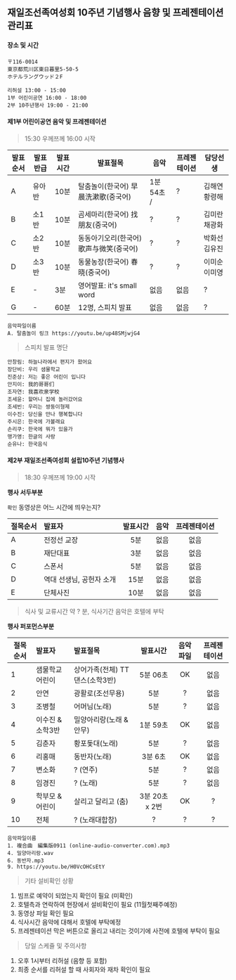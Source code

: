 ## 재일조선족여성회 10주년 기념행사 음향 및 프레젠테이션 관리표 

#### 장소 및 시간
 
```
〒116‐0014　
東京都荒川区東日暮里5‐50‐5　
ホテルラングウッド２F

리허설 13:00 - 15:00 
1부 어린이공연 16:00 - 18:00 
2부 10주년행사 19:00 - 21:00 

```

#### 제1부 어린이공연 음악 및 프레젠테이션 

> 15:30 우께쯔께 16:00 시작 

발표순서 | 발표반급 | 발표시간 | 발표절목 | 음악 | 프레젠테이션 | 담당선생 
---|---|---|---|---|---|---
A|유아반|10분| 탈춤놀이(한국어) 早晨洗漱歌(중국어)| 1분 54초 /  | ?| 김해연 황령해
B|소1반|10분| 곰세마리(한국어) 找朋友(중국어)| ?| ?| 김미란 채광화
C|소2반|10분| 동동아기오리(한국어) 歌声与微笑(중국어)| ?| ?| 박화선 김유진
D|소3반|10분| 동물농장(한국어) 春晓(중국어)|?|?|이미순 이미영
E|-|3분| 영어발표: it's small word | 없음 | 없음 | ? 
G|-|60분| 12명, 스피치 발표 | 없음 | 없음 | ?

```
음악파일이름 
A. 탈춤놀이 링크 https://youtu.be/up48SMjwjG4 

```


> 스피치 발표 명단

``` 
안창림: 하늘나라에서 편지가 왔어요 
장단비: 우리 샘물학교 
진준상: 저는 좋은 어린이 입니다
안지이: 我的哥哥们
조자연: 我喜欢泉学校
조세윤: 할머니 집에 놀러갔어요 
조세빈: 우리는 쌍둥이형제 
이수진: 당신을 만나 행복합니다
주시은: 한국에 가볼래요 
손리쿠: 한국에 뭐가 있을가
맹가영: 한글의 사랑 
순유나: 한국음식 
```

#### 제2부 재일조선족여성회 설립10주년 기념행사 

> 18:30 우께쯔께 19:00 시작 

**행사 서두부분** 

`확인` 동영상은 어느 시간에 띄우는지?

절목순서 | 발표자 | 발표시간 | 음악 | 프레젠테이션 
---|:---|:---:|:---:|:---:
A | 전정선 교장 | 5분 | 없음 | 없음 
B | 재단대표 | 3분 | 없음 | 없음 
C | 스폰서 | 5분 | 없음 | 없음 
D | 역대 선생님, 공헌자 소개 | 15분 | 없음 | 없음 
E | 단체사진 | 10분 | 없음 | 없음 

> 식사 및 교류시간 약 ? 분, 식사기간 음악은 호텔에 부탁 
 
**행사 퍼포먼스부분** 

절목순서 | 발표자 | 발표절목 | 발표시간 | 음악파일 | 프레젠테이션 
---|:---|:---|:---:|:---:|:---:
1 | 샘물학교어린이 | 상어가족(전체) TT댄스(소학3반) | 5분 06초 | OK | 없음 
2 | 안연 | 광활로(조선무용) | 5분 | ? | 없음
3 | 조병철 | 어머님(노래) | 5분 | ? | 없음 
4 | 이수진 & 소학3반 | 밀양아리랑(노래 & 안무) | 1분 59초 | OK | 없음
5 | 김춘자 | 황포돛대(노래) | 5분 | ? | 없음
6 | 리홍매 | 동반자(노래) | 3분 6초 | OK | 없음
7 | 변소화 | ? (연주) | 5분 | ? | 없음
8 | 임경진 | ? (노래) | 5분 | ? | 없음
9 | 학부모 & 어린이 | 살리고 달리고 (춤) | 3분 20초 x 2번 | OK | ?
10 | 전체 | ? (노래대합창) | ? | ? | ?

```
음악파일이름 
1. 複合曲　編集版0911 (online-audio-converter.com).mp3
4. 밀양아리랑.wav
6. 동반자.mp3
9. https://youtu.be/H0VcOHCsEtY

```

> 기타 설비확인 상황 
1. 빔프로 예약이 되었는지 확인이 필요 (미확인)
2. 호텔측과 연락하여 현장에서 설비확인이 필요 (11월첫째주예정)
3. 동영상 파일 확인 필요 
4. 식사시간 음악에 대해서 호텔에 부탁예정 
5. 프레젠테이션 막은 버튼으로 올리고 내리는 것이기에 사전에 호텔에 부탁이 필요 

> 당일 스케쥴 및 주의사항 
1. 오후 1시부터 리허설 (음향 등 포함)
2. 최종 순서를 리허설 할 때 사회자와 재차 확인이 필요 








